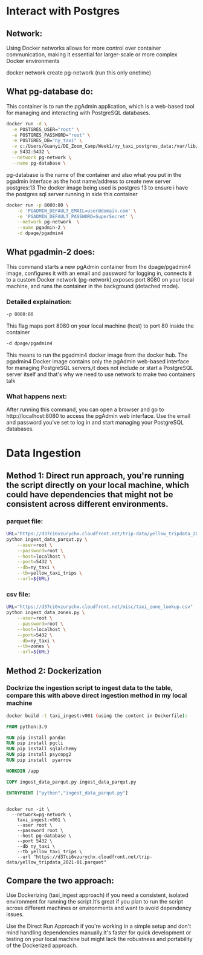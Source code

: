 # Interact with Postgres

## Network:
Using Docker networks allows for more control over container communication, making it essential for larger-scale or more complex Docker environments

docker network create pg-network (run this only onetime)

## What pg-database do:
This container is to run the pgAdmin application, which is a web-based tool for managing and interacting with PostgreSQL databases.
```bash
docker run -d \
  -e POSTGRES_USER="root" \
  -e POSTGRES_PASSWORD="root" \
  -e POSTGRES_DB="ny_taxi" \
  -v c:/Users/Guanyi/DE_Zoom_Camp/Week1/ny_taxi_postgres_data:/var/lib/postgresql/data \
  -p 5432:5432 \
  --network pg-network \
  --name pg-database \ 
```  
pg-database is the name of the container and also what you put in the pgadmin interface as the host name/address to create new server
postgres:13  The docker image being used is postgres 13 to ensure i have the postgres sql server running in side this container

```bash
docker run -p 8080:80 \
    -e 'PGADMIN_DEFAULT_EMAIL=user@domain.com' \
    -e 'PGADMIN_DEFAULT_PASSWORD=SuperSecret' \
    --network pg-network  \
    --name pgadmin-2 \
    -d dpage/pgadmin4 
```

## What pgadmin-2 does: 
 This command starts a new pgAdmin container from the dpage/pgadmin4 image, configures it with an email and password for logging in, connects it to a custom Docker network (pg-network),exposes port 8080 on your local machine, and runs the container in the background (detached mode).

### Detailed explaination:
 ```bash
 -p 8080:80
```
This flag maps port 8080 on your local machine (host) to port 80 inside the container
 ```bash
-d dpage/pgadmin4
```
This means to run the pgadmin4 docker image from the docker hub. The pgadmin4 Docker image contains only the pgAdmin web-based  interface for managing PostgreSQL servers,it does not include or start a PostgreSQL server itself and that's why we need to use network to make two containers talk

 ### What happens next: 
  After running this command, you can open a browser and go to http://localhost:8080 to access the pgAdmin web interface. 
  Use the email and password you've set to log in and start managing your PostgreSQL databases.

# Data Ingestion

## Method 1: Direct run approach, you're running the script directly on your local machine, which could have dependencies that might not be consistent across different environments.

### parquet file:
```bash
URL="https://d37ci6vzurychx.cloudfront.net/trip-data/yellow_tripdata_2021-01.parquet"
python ingest_data_parqut.py \
    --user=root \
    --password=root \
    --host=localhost \
    --port=5432 \
    --db=ny_taxi \
    --tb=yellow_taxi_trips \
    --url=${URL}
```
### csv file:
```bash
URL="https://d37ci6vzurychx.cloudfront.net/misc/taxi_zone_lookup.csv"
python ingest_data_zones.py \
    --user=root \
    --password=root \
    --host=localhost \
    --port=5432 \
    --db=ny_taxi \
    --tb=zones \
    --url=${URL}
```

## Method 2: Dockerization
### Dockrize the ingestion script to ingest data to the table, compare this with above direct ingestion method in my local machine

```bash
docker build -t taxi_ingest:v001 (using the content in Dockerfile):
```
```dockerfile
FROM python:3.9

RUN pip install pandas
RUN pip install pgcli
RUN pip install sqlalchemy
RUN pip install psycopg2
RUN pip install  pyarrow

WORKDIR /app

COPY ingest_data_parqut.py ingest_data_parqut.py

ENTRYPOINT ["python","ingest_data_parqut.py"]
```

```bash:

docker run -it \
  --network=pg-network \
    taxi_ingest:v001 \
    --user root \
    --password root \
    --host pg-database \
    --port 5432 \
    --db ny_taxi \
    --tb yellow_taxi_trips \
    --url "https://d37ci6vzurychx.cloudfront.net/trip-data/yellow_tripdata_2021-01.parquet"
```
## Compare the two approach:

Use Dockerizing (taxi_ingest approach) if you need a consistent, isolated environment for running the script.It’s great if you plan to run the script across different machines or environments and want to avoid dependency issues.

Use the Direct Run Approach if you're working in a simple setup and don't mind handling dependencies manually.It's faster for quick development or testing on your local machine but might lack the robustness and portability of the Dockerized approach.
